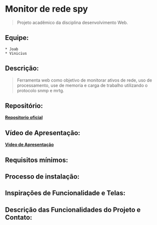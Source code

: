 # Monitor de rede spy

>	Projeto acadêmico da disciplina desenvolvimento Web.
## Equipe:
	* Joab
	* Vinicius 

## Descrição:
>	 Ferramenta web como objetivo de monitorar ativos de rede, uso de processamento, use de memoria e carga de trabalho utilizando o protocolo snmp e mrtg.
>
## Repositório:
[**Repositorio oficial**](https://github.com/viniciusaccioly/spy)<br>

## Vídeo de Apresentação:
[**Video de Apresentação**](http://link-para-o-video)

## Requisitos mínimos:
	
## Processo de instalação:

## Inspirações de Funcionalidade e Telas:

## Descrição das Funcionalidades do Projeto e Contato:
